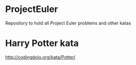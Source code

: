 # ProjectEuler
Repository to hold all Project Euler problems and other katas

# Harry Potter kata
http://codingdojo.org/kata/Potter/